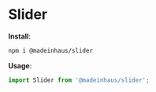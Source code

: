 # Slider

**Install**:

```bash
npm i @madeinhaus/slider
```

**Usage**:

```javascript
import Slider from '@madeinhaus/slider';
```
